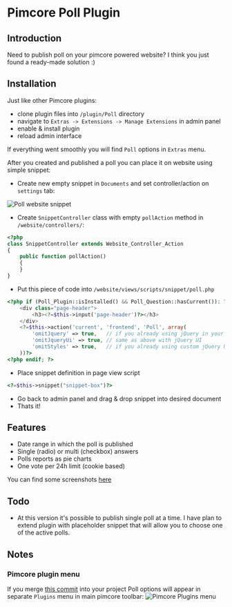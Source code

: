 # Pimcore Poll Plugin #

## Introduction ##

Need to publish poll on your pimcore powered website? I think you just found
a ready-made solution :)

## Installation ##

Just like other Pimcore plugins:

*   clone plugin files into `/plugin/Poll` directory
*   navigate to `Extras -> Extensions -> Manage Extensions` in admin panel
*   enable & install plugin
*   reload admin interface

If everything went smoothly you will find `Poll` options in `Extras` menu.

After you created and published a poll you can place it on website using simple snippet:

*   Create new empty snippet in `Documents` and set controller/action on `settings` tab:

![Poll website snippet](https://raw.github.com/rafalgalka/pimcore-poll-plugin/develop/docs/screenshots/website_snippet.png)

*   Create `SnippetController` class with empty `pollAction` method in `/website/controllers/`:

```php
<?php
class SnippetController extends Website_Controller_Action
{
    public function pollAction()
    {
    }
}
```

*   Put this piece of code into `/website/views/scripts/snippet/poll.php`

```php
<?php if (Poll_Plugin::isInstalled() && Poll_Question::hasCurrent()): ?>
    <div class="page-header">
        <h3><?=$this->input('page-header')?></h3>
    </div>
    <?=$this->action('current', 'frontend', 'Poll', array(
        'omitJquery' => true,   // if you already using jQuery in your project
        'omitJqueryUi' => true, // same as above with jQuery UI
        'omitStyles' => true,   // if you already using custom jQuery UI skin
    ))?>
<?php endif; ?>
```

*   Place snippet definition in page view script

```php
<?=$this->snippet("snippet-box")?>
```

*   Go back to admin panel and drag & drop snippet into desired document
*   Thats it!

## Features ##

*   Date range in which the poll is published
*   Single (radio) or multi (checkbox) answers
*   Polls reports as pie charts
*   One vote per 24h limit (cookie based)

You can find some screenshots [here](https://github.com/rafalgalka/pimcore-poll-plugin/tree/develop/docs/screenshots)

## Todo ##
*   At this version it's possible to publish single poll at a time.
    I have plan to extend plugin with placeholder snippet that will allow
    you to choose one of the active polls.

## Notes ##

### Pimcore plugin menu ###
If you merge [this commit](http://bit.ly/sIROeN) into your project Poll options
will appear in separate `Plugins` menu in main pimcore toolbar:
![Pimcore Plugins menu](https://raw.github.com/rafalgalka/pimcore-poll-plugin/develop/docs/screenshots/admin_menu_plugins.png)
